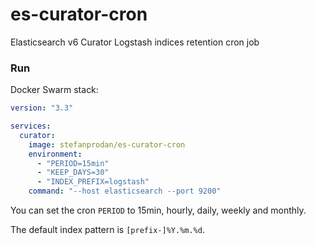 # es-curator-cron

Elasticsearch v6 Curator Logstash indices retention cron job

### Run

Docker Swarm stack:

```yaml
version: "3.3"

services:
  curator:
    image: stefanprodan/es-curator-cron
    environment:
      - "PERIOD=15min"
      - "KEEP_DAYS=30"
      - "INDEX_PREFIX=logstash"
    command: "--host elasticsearch --port 9200"
```

You can set the cron `PERIOD` to 15min, hourly, daily, weekly and monthly.

The default index pattern is `[prefix-]%Y.%m.%d`.
